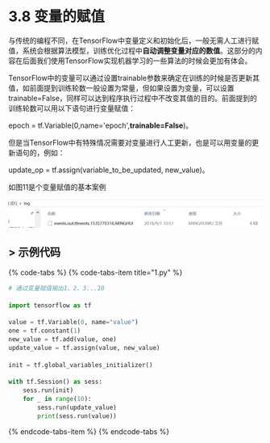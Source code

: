 # 3.8    变量的赋值

与传统的编程不同，在TensorFlow中变量定义和初始化后，一般无需人工进行赋值，系统会根据算法模型，训练优化过程中**自动调整变量对应的数值**。这部分的内容在后面我们使用TensorFlow实现机器学习的一些算法的时候会更加有体会。

TensorFlow中的变量可以通过设置trainable参数来确定在训练的时候是否更新其值，如前面提到训练轮数一般设置为常量，但如果设置为变量，可以设置trainable=False，同样可以达到程序执行过程中不改变其值的目的。前面提到的训练轮数可以用以下语句进行变量赋值：

epoch = tf.Variable\(0,name='epoch',**trainable=False**\)。

但是当TensorFlow中有特殊情况需要对变量进行人工更新，也是可以用变量的更新语句的，例如：

update\_op = tf.assign\(variable\_to\_be\_updated, new\_value\)。

如图11是个变量赋值的基本案例

![&#x56FE;3-11 &#x53D8;&#x91CF;&#x8D4B;&#x503C;&#x7684;&#x57FA;&#x672C;&#x6848;&#x4F8B;](../.gitbook/assets/1.png)

## &gt; 示例代码 <a id="shi-li-dai-ma"></a>

{% code-tabs %}
{% code-tabs-item title="1.py" %}
```python
# 通过变量赋值输出1、2、3...10

import tensorflow as tf

value = tf.Variable(0, name="value")
one = tf.constant(1)
new_value = tf.add(value, one)
update_value = tf.assign(value, new_value)

init = tf.global_variables_initializer()

with tf.Session() as sess:
    sess.run(init)
    for _ in range(10):
        sess.run(update_value)
        print(sess.run(value))
```
{% endcode-tabs-item %}
{% endcode-tabs %}

